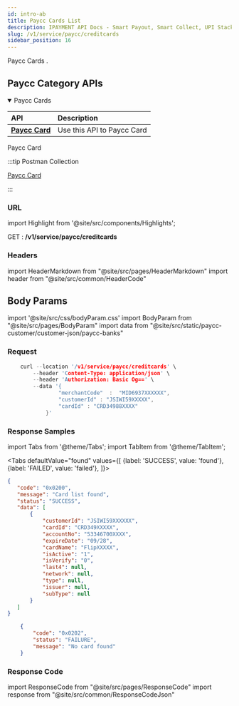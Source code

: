 ```yaml
---
id: intro-ab
title: Paycc Cards List 
description: IPAYMENT API Docs - Smart Payout, Smart Collect, UPI Stack, Validation Suite, Aeps, Dmt
slug: /v1/service/paycc/creditcards
sidebar_position: 16
---
```


<p>Paycc Cards . </p>

## Paycc Category APIs


<details open>
<summary> Paycc Cards  </summary>

| API                                                                           | Description                                     |
| :---------------------------------------------------------------------------- | :---------------------------------------------- |
| <a href="/docs/v1/service/paycc/creditcards">**Paycc Card**</a>| Use this API to Paycc Card 

</details>


Paycc Card

:::tip Postman Collection

<a href="https://www.google.com" target="_blank">Paycc Card</a>

:::

### URL

import Highlight from '@site/src/components/Highlights';

<Highlight className="post">GET</Highlight> : <strong>/v1/service/paycc/creditcards</strong>

### Headers

import HeaderMarkdown from "@site/src/pages/HeaderMarkdown"
import header from "@site/src/common/HeaderCode"

<HeaderMarkdown data={header}/>

## Body Params

import '@site/src/css/bodyParam.css'
import BodyParam from "@site/src/pages/BodyParam"
import data from "@site/src/static/paycc-customer/customer-json/paycc-banks"

<BodyParam data={data}/>

### Request

```c title="Example Request"
    curl --location '/v1/service/paycc/creditcards' \
        --header 'Content-Type: application/json' \
        --header 'Authorization: Basic Og==' \
        --data '{
                "merchantCode"  :  "MID6937XXXXXX",
                "customerId" : "JSIWI59XXXXX",
                "cardId" : "CRD34988XXXX"
            }'
```

### Response Samples

import Tabs from '@theme/Tabs';
import TabItem from '@theme/TabItem';

<Tabs
    defaultValue="found"
    values={[
        {label: 'SUCCESS', value: 'found'},
        {label: 'FAILED', value: 'failed'},
    ]}>

<TabItem value="found">

 ```json
 {
    "code": "0x0200",
    "message": "Card list found",
    "status": "SUCCESS",
    "data": [
        {
            "customerId": "JSIWI59XXXXXX",
            "cardId": "CRD349XXXXX",
            "accountNo": "53346700XXXX",
            "expireDate": "09/28",
            "cardName": "FlipXXXXX",
            "isActive": "1",
            "isVerify": "0",
            "last4": null,
            "network": null,
            "type": null,
            "issuer": null,
            "subType": null
        }
    ]
}
```

</TabItem>

<TabItem value="failed">

```json
    {
        "code": "0x0202",
        "status": "FAILURE",
        "message": "No card found"
    }
```

</TabItem>
</Tabs>

### Response Code

import ResponseCode from "@site/src/pages/ResponseCode"
import response from "@site/src/common/ResponseCodeJson"

<ResponseCode data={response}/>
